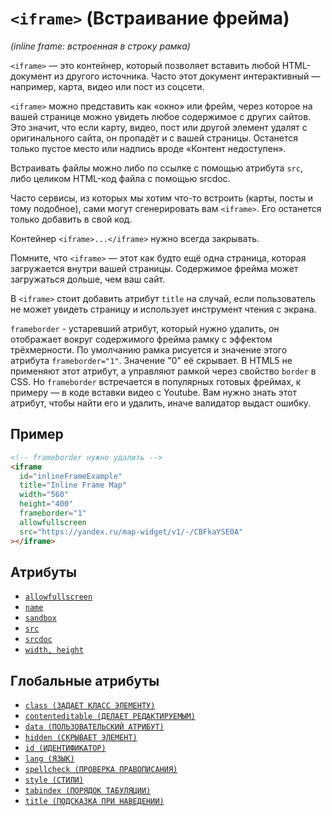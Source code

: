 # `<iframe>` (Встраивание фрейма)

_(inline frame: встроенная в строку рамка)_

`<iframe>` — это контейнер, который позволяет вставить любой HTML-документ из другого источника. Часто этот документ интерактивный — например, карта, видео или пост из соцсети.

`<iframe>` можно представить как «окно» или фрейм, через которое на вашей странице можно увидеть любое содержимое с других сайтов. Это значит, что если карту, видео, пост или другой элемент удалят с оригинального сайта, он пропадёт и с вашей страницы. Останется только пустое место или надпись вроде «Контент недоступен».

Встраивать файлы можно либо по ссылке с помощью атрибута `src`, либо целиком HTML-код файла с помощью srcdoc.

Часто сервисы, из которых мы хотим что-то встроить (карты, посты и тому подобное), сами могут сгенерировать вам `<iframe>`. Его останется только добавить в свой код.

Контейнер `<iframe>...</iframe>` нужно всегда закрывать.

Помните, что `<iframe>` — этот как будто ещё одна страница, которая загружается внутри вашей страницы. Содержимое фрейма может загружаться дольше, чем ваш сайт.

В `<iframe>` стоит добавить атрибут `title` на случай, если пользователь не может увидеть страницу и использует инструмент чтения с экрана.

`frameborder` - устаревший атрибут, который нужно удалить, он отображает вокруг содержимого фрейма рамку с эффектом трёхмерности. По умолчанию рамка рисуется и значение этого атрибута `frameborder="1"`. Значение "0" её скрывает. В HTML5 не применяют этот атрибут, а управляют рамкой через свойство `border` в CSS. Но `frameborder` встречается в популярных готовых фреймах, к примеру — в коде вставки видео с Youtube. Вам нужно знать этот атрибут, чтобы найти его и удалить, иначе валидатор выдаст ошибку.

## Пример

```html
<!-- frameborder нужно удалить -->
<iframe
  id="inlineFrameExample"
  title="Inline Frame Map"
  width="560"
  height="400"
  frameborder="1"
  allowfullscreen
  src="https://yandex.ru/map-widget/v1/-/CBFkaYSE0A"
></iframe>
```

## Атрибуты

- [`allowfullscreen`](<../ATTRIBUTES/allowfullscreen (ПОЛНОЭКРАННЫЙ РЕЖИМ ФРЕЙМА).md>)
- [`name`](<../ATTRIBUTES/name (ИМЯ).md>)
- [`sandbox`](<../ATTRIBUTES/sandbox (ОГРАНИЧЕНИЯ ФРЕЙМА).md>)
- [`src`](<../ATTRIBUTES/src (URL ИСТОЧНИКА).md>)
- [`srcdoc`](<../ATTRIBUTES/srcdoc (ВСТРАИВАНИЕ КОДА В ФРЕЙМ).md>)
- [`width, height`](<../ATTRIBUTES/width, height (ШИРИНА, ВЫСОТА).md>)

## Глобальные атрибуты

- [`class (ЗАДАЕТ КЛАСС ЭЛЕМЕНТУ)`](<../ATTRIBUTES GLOBAL/class (ЗАДАЕТ КЛАСС ЭЛЕМЕНТУ).md>)
- [`contenteditable (ДЕЛАЕТ РЕДАКТИРУЕМЫМ)`](<../ATTRIBUTES GLOBAL/contenteditable (ДЕЛАЕТ РЕДАКТИРУЕМЫМ).md>)
- [`data (ПОЛЬЗОВАТЕЛЬСКИЙ АТРИБУТ)`](<../ATTRIBUTES GLOBAL/data (ПОЛЬЗОВАТЕЛЬСКИЙ АТРИБУТ).md>)
- [`hidden (СКРЫВАЕТ ЭЛЕМЕНТ)`](<../ATTRIBUTES GLOBAL/hidden (СКРЫВАЕТ ЭЛЕМЕНТ).md>)
- [`id (ИДЕНТИФИКАТОР)`](<../ATTRIBUTES GLOBAL/id (ИДЕНТИФИКАТОР).md>)
- [`lang (ЯЗЫК)`](<../ATTRIBUTES GLOBAL/lang (ЯЗЫК).md>)
- [`spellcheck (ПРОВЕРКА ПРАВОПИСАНИЯ)`](<../ATTRIBUTES GLOBAL/spellcheck (ПРОВЕРКА ПРАВОПИСАНИЯ).md>)
- [`style (СТИЛИ)`](<../ATTRIBUTES GLOBAL/style (СТИЛИ).md>)
- [`tabindex (ПОРЯДОК ТАБУЛЯЦИИ)`](<../ATTRIBUTES GLOBAL/tabindex (ПОРЯДОК ТАБУЛЯЦИИ).md>)
- [`title (ПОДСКАЗКА ПРИ НАВЕДЕНИИ)`](<../ATTRIBUTES GLOBAL/title (ПОДСКАЗКА ПРИ НАВЕДЕНИИ).md>)
